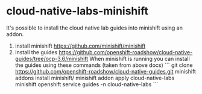 # cloud-native-labs-minishift
It's possible to install the cloud native lab guides into minishift using an addon.
 1. install minishift https://github.com/minishift/minishift
 2. install the guides https://github.com/openshift-roadshow/cloud-native-guides/tree/ocp-3.6/minishift
When minishift is running you can install the guides using these commands (taken from above docs)
´´´ 
git clone https://github.com/openshift-roadshow/cloud-native-guides.git
minishift addons install minishift/
minishift addon apply cloud-native-labs
minishift openshift service guides -n cloud-native-labs
´´´ 
